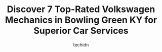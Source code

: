 ---
layout: ampstory
image: https://images.unsplash.com/photo-1523676060187-f55189a71f5e?ixlib=rb-4.0.3&ixid=MnwxMjA3fDB8MHxwaG90by1wYWdlfHx8fGVufDB8fHx8&auto=format&fit=crop&w=640&h=853&q=80
author: techidn
featured: false
description: For top-quality automotive repairs and maintenance, visit the 7 best Volkswagen Mechanic in Bowling Green KY, USA. Their reputation for excellence and their dedication to customer satisfacti
title: Discover 7 Top-Rated Volkswagen Mechanics in Bowling Green KY for Superior Car Services
cover:
   title: Discover 7 Top-Rated Volkswagen Mechanics in Bowling Green KY for Superior Car Services
   subtitle: Rickpate
   background: https://images.unsplash.com/photo-1523676060187-f55189a71f5e?ixlib=rb-4.0.3&ixid=MnwxMjA3fDB8MHxwaG90by1wYWdlfHx8fGVufDB8fHx8&auto=format&fit=crop&w=640&h=853&q=80

pages: 
 - layout: thirds
   top: <h1>#1 Finnys Complete Auto Repair BMW, MERCEDES, VW, AUDI, MINI COOPER</h1>
   bottom: "<p>2 years ago I PCS to Fort Knox and was looking for a European auto shop that I could trust my car with. Finnys been the best auto shop that I been in last 10 years. If yo</p>"
   background: https://www.knot35.com/toplist/wp-content/uploads/2023/06/best-volkswagen-mechanic-1-in-bowling-green-ky-1685841104.jpeg
   backgroundblur: true
 - layout: thirds
   top: <h1>#2 Classic Bowling Green</h1>
   bottom: "<p>325 Three Springs Rd, Bowling Green, KY 42104, United States</p>"
   background: https://www.knot35.com/toplist/wp-content/uploads/2023/06/best-volkswagen-mechanic-2-in-bowling-green-ky-1685841105.jpeg
   cta:
      link: https://www.knot35.com/toplist/discover-7-top-rated-volkswagen-mechanics-in-bowling-green-ky-for-superior-car-services/
      text: Discover 7 Top-Rated Volkswagen Mechanics in Bowling Green KY for Superior Car Services
 - layout: thirds
   top: <h1>#3 LEE MYLES AUTOCARE + TRANSMISSIONS</h1>
   bottom: "<p>945 U.S. 31 W Bypass, Bowling Green, KY 42101, United States</p>"
   background: https://www.knot35.com/toplist/wp-content/uploads/2023/06/best-volkswagen-mechanic-3-in-bowling-green-ky-1685841105.jpeg
   cta:
      link: https://www.knot35.com/toplist/discover-7-top-rated-volkswagen-mechanics-in-bowling-green-ky-for-superior-car-services/
      text: Discover 7 Top-Rated Volkswagen Mechanics in Bowling Green KY for Superior Car Services
 - layout: thirds
   top: <h1>#4 Tech-Tune Inc. Auto Service Center</h1>
   bottom: "<p>1486 Campbell Ln, Bowling Green, KY 42104, United States</p>"
   background: https://images.unsplash.com/photo-1522441815192-d9f04eb0615c?ixlib=rb-4.0.3&ixid=MnwxMjA3fDB8MHxwaG90by1wYWdlfHx8fGVufDB8fHx8&auto=format&fit=crop&w=640&h=853&q=80
   cta:
      link: https://www.knot35.com/toplist/discover-7-top-rated-volkswagen-mechanics-in-bowling-green-ky-for-superior-car-services/
      text: Discover 7 Top-Rated Volkswagen Mechanics in Bowling Green KY for Superior Car Services
 - layout: thirds
   top: <h1>#5 Fred Meador Body Shop LLC</h1>
   bottom: "<p>7100 Russellville Rd, Bowling Green, KY 42101, United States</p>"
   background: https://images.unsplash.com/photo-1561679660-d00ee1e0dc8e?ixlib=rb-4.0.3&ixid=MnwxMjA3fDB8MHxwaG90by1wYWdlfHx8fGVufDB8fHx8&auto=format&fit=crop&w=640&h=853&q=80
   cta:
      link: https://www.knot35.com/toplist/discover-7-top-rated-volkswagen-mechanics-in-bowling-green-ky-for-superior-car-services/
      text: Discover 7 Top-Rated Volkswagen Mechanics in Bowling Green KY for Superior Car Services
 - layout: thirds
   top: <h1>#6 Huntsman Automotive</h1>
   bottom: "<p>1728 Campbell Ln, Bowling Green, KY 42104, United States</p>"
   background: https://images.unsplash.com/photo-1552083974-186346191183?ixlib=rb-4.0.3&ixid=MnwxMjA3fDB8MHxwaG90by1wYWdlfHx8fGVufDB8fHx8&auto=format&fit=crop&w=640&h=853&q=80
   cta:
      link: https://www.knot35.com/toplist/discover-7-top-rated-volkswagen-mechanics-in-bowling-green-ky-for-superior-car-services/
      text: Discover 7 Top-Rated Volkswagen Mechanics in Bowling Green KY for Superior Car Services
 - layout: thirds
   top: <h1>#7 Bowling Green Muffler</h1>
   bottom: "<p>319 Lowe Ave, Bowling Green, KY 42101, United States</p>"
   background: https://images.unsplash.com/photo-1533735380053-eb8d0759b24a?ixlib=rb-4.0.3&ixid=MnwxMjA3fDB8MHxwaG90by1wYWdlfHx8fGVufDB8fHx8&auto=format&fit=crop&w=640&h=853&q=80
   cta:
      link: https://www.knot35.com/toplist/discover-7-top-rated-volkswagen-mechanics-in-bowling-green-ky-for-superior-car-services/
      text: Discover 7 Top-Rated Volkswagen Mechanics in Bowling Green KY for Superior Car Services
 - layout: thirds
   middle: Continue reading...
   background: https://images.unsplash.com/photo-1574169208507-84376144848b?ixlib=rb-4.0.3&ixid=MnwxMjA3fDB8MHxwaG90by1wYWdlfHx8fGVufDB8fHx8&auto=format&fit=crop&w=640&h=853&q=80
   cta:
      link: https://www.knot35.com/toplist/discover-7-top-rated-volkswagen-mechanics-in-bowling-green-ky-for-superior-car-services/
      text: Discover 7 Top-Rated Volkswagen Mechanics in Bowling Green KY for Superior Car Services
      
---
